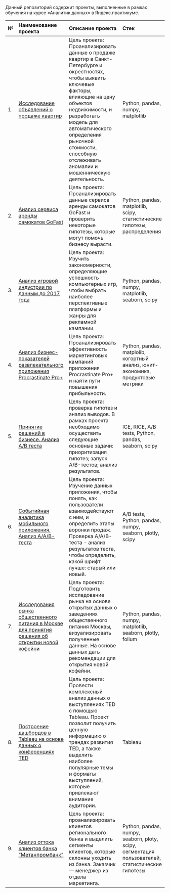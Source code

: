 Данный репозиторий содержит проекты, выполненные в рамках обучения на курсе «Аналитик данных» в Яндекс.практикуме.

| №  | Наименование проекта  | Описание проекта | Стек |
|:-- |:----------------------|:--------------|:-------------|
| 1. |[Исследование объявлений о продаже квартир](https://github.com/RomanGHP/DA-projects-yandex/tree/main/01_Exploratory_analysis_real_estate)|Цель проекта: Проанализировать данные о продаже квартир в Санкт-Петербурге и окрестностях, чтобы выявить ключевые факторы, влияющие на цену объектов недвижимости, и разработать модель для автоматического определения рыночной стоимости, способную отслеживать аномалии и мошенническую деятельность. |Python, pandas, numpy, matplotlib|
| 2. |[Анализ сервиса аренды самокатов GoFast](https://github.com/RomanGHP/DA-projects-yandex/tree/main/02_Statistical_analysis_GoFast_rental_service)|Цель проекта: Проанализировать данные сервиса аренды самокатов GoFast и проверить некоторые гипотезы, которые могут помочь бизнесу вырасти. |Python, pandas, matplotlib, scipy, статистические гипотезы, распределения|
| 3. |[Анализ игровой индустрии по данным до 2017 года](https://github.com/RomanGHP/DA-projects-yandex/tree/main/03_Gaming_industry_analysis)|Цель проекта: Изучить закономерности, определяющие успешность компьютерных игр, чтобы выбрать наиболее перспективные платформы и жанры для рекламной кампании. |Python, pandas, numpy, matplotlib, seaborn, scipy|
| 4. |[Анализ бизнес-показателей развлекательного приложения Procrastinate Pro+](https://github.com/RomanGHP/DA-projects-yandex/tree/main/04_Analysis_of_business_indicators)|Цель проекта: Проанализировать эффективность маркетинговых кампаний приложения Procrastinate Pro+ и найти пути повышения прибыльности.|Python, pandas, matplolib, когортный анализ, юнит-экономика, продуктовые метрики|
| 5. |[Принятие решений в бизнесе. Анализ A/B теста](https://github.com/RomanGHP/DA-projects-yandex/tree/main/05_Prioritization_of_hypotheses_A-B_test)|Цель проекта: проверка гипотез и анализ выводов. В рамках проекта необходимо осуществить следующие основные задачи: приоритизация гипотез; запуск A/B-тестов; анализ результатов. |ICE, RICE, A/B tests, Python, pandas, seaborn, scipy|
| 6. |[Событийная аналитика мобильного приложения. Анализ A/A/B-теста](https://github.com/RomanGHP/DA-projects-yandex/tree/main/06_Event_analytics_A-B_test)|Цель проекта: Изучение данных приложения, чтобы понять, как пользователи взаимодействуют с ним, и определить этапы воронки продаж. Проверка A/A/B-теста - анализ результатов теста, чтобы определить, какой шрифт лучше: старый или новый. |A/B tests, Python, pandas, numpy, seaborn, plotly, scipy|
| 7. |[Исследования рынка общественного питания в Москве для принятия решения об открытии новой кофейни](https://github.com/RomanGHP/DA-projects-yandex/tree/main/07_Moscow_catering_analysis)|Цель проекта: Подготовить исследование рынка на основе открытых данных о заведениях общественного питания Москвы, визуализировать полученные данные. На основе данных дать рекомендации для открытия новой кофейни. |Python, pandas, numpy, matplotlib, seaborn, plotly, folium|
| 8. |[Построение дашбордов в Tableau на основе данных о конференциях TED](https://github.com/RomanGHP/DA-projects-yandex/tree/main/08_Tableau_dashbord_TED)|Цель проекта: Провести комплексный анализ данных о выступлениях TED с помощью Tableau. Проект позволит получить ценную информацию о трендах развития TED, а также выделить наиболее популярные темы и форматы выступлений, которые привлекают внимание аудитории. |Tableau|
| 9. |[Анализ оттока клиентов банка "Метанпромбанк"](https://github.com/RomanGHP/DA-projects-yandex/tree/main/09_Bank_churn_graduation_project)|Цель проекта: проанализировать клиентов регионального банка и выделить сегменты клиентов, которые склонны уходить из банка. Заказчик — менеджер из отдела маркетинга. |Python, pandas, numpy, seaborn, ploty, scipy, сегментация пользователей, статистические гипотезы|
